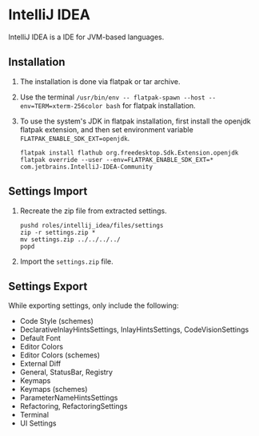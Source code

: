 # IntelliJ IDEA

IntelliJ IDEA is a IDE for JVM-based languages.

## Installation

1. The installation is done via flatpak or tar archive.

2. Use the terminal `/usr/bin/env -- flatpak-spawn --host --env=TERM=xterm-256color bash` for flatpak installation.

3. To use the system's JDK in flatpak installation, first install the openjdk flatpak extension, and then set environment variable `FLATPAK_ENABLE_SDK_EXT=openjdk`.

   ```shell
   flatpak install flathub org.freedesktop.Sdk.Extension.openjdk
   flatpak override --user --env=FLATPAK_ENABLE_SDK_EXT=* com.jetbrains.IntelliJ-IDEA-Community
   ```

## Settings Import

1. Recreate the zip file from extracted settings.

   ```shell
   pushd roles/intellij_idea/files/settings
   zip -r settings.zip *
   mv settings.zip ../../../../
   popd
   ```

2. Import the `settings.zip` file.

## Settings Export

While exporting settings, only include the following:

- Code Style (schemes)
- DeclarativeInlayHintsSettings, InlayHintsSettings, CodeVisionSettings
- Default Font
- Editor Colors
- Editor Colors (schemes)
- External Diff
- General, StatusBar, Registry
- Keymaps
- Keymaps (schemes)
- ParameterNameHintsSettings
- Refactoring, RefactoringSettings
- Terminal
- UI Settings
